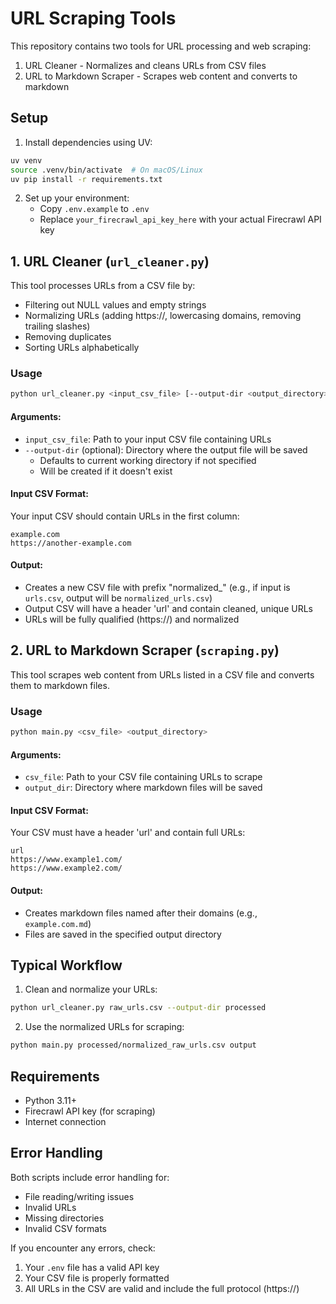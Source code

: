 # URL Scraping Tools

This repository contains two tools for URL processing and web scraping:
1. URL Cleaner - Normalizes and cleans URLs from CSV files
2. URL to Markdown Scraper - Scrapes web content and converts to markdown

## Setup

1. Install dependencies using UV:
```bash
uv venv
source .venv/bin/activate  # On macOS/Linux
uv pip install -r requirements.txt
```

2. Set up your environment:
   - Copy `.env.example` to `.env`
   - Replace `your_firecrawl_api_key_here` with your actual Firecrawl API key

## 1. URL Cleaner (`url_cleaner.py`)

This tool processes URLs from a CSV file by:
- Filtering out NULL values and empty strings
- Normalizing URLs (adding https://, lowercasing domains, removing trailing slashes)
- Removing duplicates
- Sorting URLs alphabetically

### Usage

```bash
python url_cleaner.py <input_csv_file> [--output-dir <output_directory>]
```

#### Arguments:
- `input_csv_file`: Path to your input CSV file containing URLs
- `--output-dir` (optional): Directory where the output file will be saved
  - Defaults to current working directory if not specified
  - Will be created if it doesn't exist

#### Input CSV Format:
Your input CSV should contain URLs in the first column:
```csv
example.com
https://another-example.com
```

#### Output:
- Creates a new CSV file with prefix "normalized_" (e.g., if input is `urls.csv`, output will be `normalized_urls.csv`)
- Output CSV will have a header 'url' and contain cleaned, unique URLs
- URLs will be fully qualified (https://) and normalized

## 2. URL to Markdown Scraper (`scraping.py`)

This tool scrapes web content from URLs listed in a CSV file and converts them to markdown files.

### Usage

```bash
python main.py <csv_file> <output_directory>
```

#### Arguments:
- `csv_file`: Path to your CSV file containing URLs to scrape
- `output_dir`: Directory where markdown files will be saved

#### Input CSV Format:
Your CSV must have a header 'url' and contain full URLs:
```csv
url
https://www.example1.com/
https://www.example2.com/
```

#### Output:
- Creates markdown files named after their domains (e.g., `example.com.md`)
- Files are saved in the specified output directory

## Typical Workflow

1. Clean and normalize your URLs:
```bash
python url_cleaner.py raw_urls.csv --output-dir processed
```

2. Use the normalized URLs for scraping:
```bash
python main.py processed/normalized_raw_urls.csv output
```

## Requirements
- Python 3.11+
- Firecrawl API key (for scraping)
- Internet connection

## Error Handling

Both scripts include error handling for:
- File reading/writing issues
- Invalid URLs
- Missing directories
- Invalid CSV formats

If you encounter any errors, check:
1. Your `.env` file has a valid API key
2. Your CSV file is properly formatted
3. All URLs in the CSV are valid and include the full protocol (https://)
